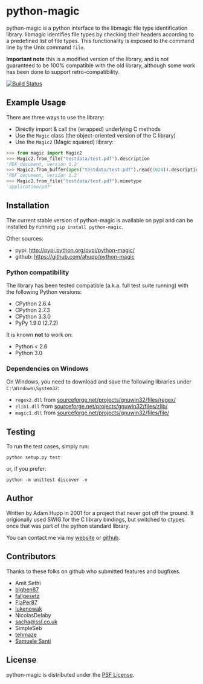 # python-magic

python-magic is a python interface to the libmagic file type
identification library.  libmagic identifies file types by checking
their headers according to a predefined list of file types. This
functionality is exposed to the command line by the Unix command
`file`.

**Important note** this is a modified version of the library,
and is not guaranteed to be 100% compatible with the old library,
although some work has been done to support retro-compatibility.

[![Build Status](https://travis-ci.org/rshk/python-magic.png)](https://travis-ci.org/rshk/python-magic)

## Example Usage

There are three ways to use the library:

* Directly import & call the (wrapped) underlying C methods
* Use the ``Magic`` class (the object-oriented version of the C library)
* Use the ``Magic2`` (Magic squared) library:

```python
>>> from magic import Magic2
>>> Magic2.from_file("testdata/test.pdf").description
'PDF document, version 1.2'
>>> Magic2.from_buffer(open("testdata/test.pdf").read(1024)).description
'PDF document, version 1.2'
>>> Magic2.from_file("testdata/test.pdf").mimetype
'application/pdf'
```

## Installation

The current stable version of python-magic is available on pypi and
can be installed by running `pip install python-magic`.

Other sources:

- pypi: http://pypi.python.org/pypi/python-magic/
- github: https://github.com/ahupp/python-magic

### Python compatibility

The library has been tested compatible (a.k.a. full test suite running) with
the following Python versions:

* CPython 2.6.4
* CPython 2.7.3
* CPython 3.3.0
* PyPy 1.9.0 (2.7.2)

It is known **not** to work on:

* Python < 2.6
* Python 3.0

### Dependencies on Windows

On Windows, you need to download and save the following libraries under
`C:\Windows\System32`:

-   `regex2.dll` from [sourceforge.net/projects/gnuwin32/files/regex/](http://sourceforge.net/projects/gnuwin32/files/regex/)
-   `zlib1.dll` from [sourceforge.net/projects/gnuwin32/files/zlib/](http://sourceforge.net/projects/gnuwin32/files/zlib/)
-   `magic1.dll` from [sourceforge.net/projects/gnuwin32/files/file/](http://sourceforge.net/projects/gnuwin32/files/file/)

## Testing

To run the test cases, simply run:

    python setup.py test

or, if you prefer:

    python -m unittest discover -v

## Author

Written by Adam Hupp in 2001 for a project that never got off the
ground.  It origionally used SWIG for the C library bindings, but
switched to ctypes once that was part of the python standard library.

You can contact me via my [website](http://hupp.org/adam) or
[github](http://github.com/ahupp).

## Contributors

Thanks to these folks on github who submitted features and bugfixes.

-   Amit Sethi
-   [bigben87](https://github.com/bigben87)
-   [fallgesetz](https://github.com/fallgesetz)
-   [FlaPer87](https://github.com/FlaPer87)
-   [lukenowak](https://github.com/lukenowak)
-   NicolasDelaby
-   sacha@ssl.co.uk
-   SimpleSeb
-   [tehmaze](https://github.com/tehmaze)
-   [Samuele Santi](https://github.com/rshk)

## License

python-magic is distributed under the [PSF License](http://www.python.org/psf/license/).

